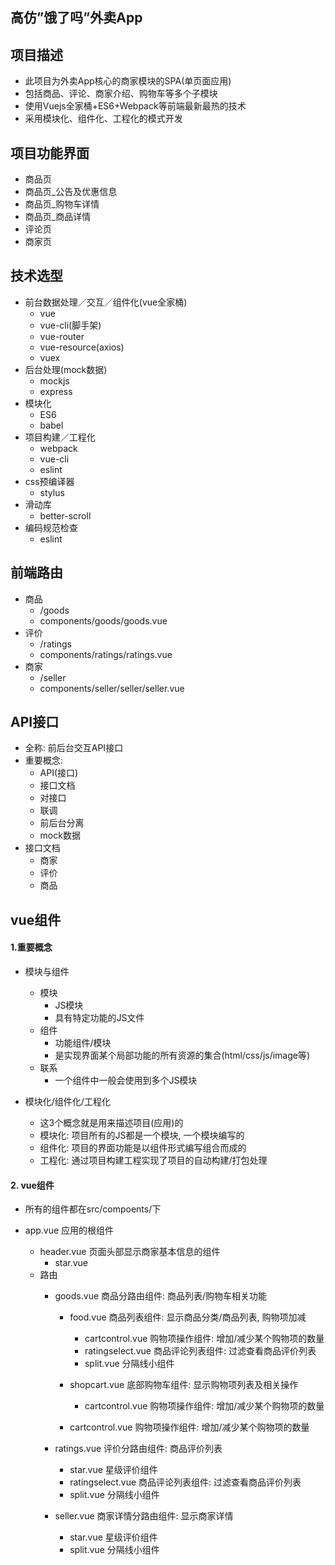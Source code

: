 ## 高仿”饿了吗”外卖App

## 项目描述

  * 此项目为外卖App核心的商家模块的SPA(单页面应用)
  * 包括商品、评论、商家介绍、购物车等多个子模块
  * 使用Vuejs全家桶+ES6+Webpack等前端最新最热的技术
  * 采用模块化、组件化、工程化的模式开发
## 项目功能界面
  * 商品页
  * 商品页_公告及优惠信息
  * 商品页_购物车详情
  * 商品页_商品详情
  * 评论页
  * 商家页
## 技术选型
  * 前台数据处理／交互／组件化(vue全家桶)
    * vue
    * vue-cli(脚手架)
    * vue-router
    * vue-resource(axios)
    * vuex
  * 后台处理(mock数据)
    * mockjs
    * express
  * 模块化
    * ES6
    * babel
  * 项目构建／工程化
    * webpack
    * vue-cli
    * eslint
  * css预编译器
    * stylus
  * 滑动库
    * better-scroll
  * 编码规范检查
    * eslint
## 前端路由
  * 商品
    * /goods
    * components/goods/goods.vue
  * 评价
    * /ratings
    * components/ratings/ratings.vue
  * 商家
    * /seller
    * components/seller/seller/seller.vue
## API接口
  * 全称: 前后台交互API接口
  * 重要概念:
    * API(接口)
    * 接口文档
    * 对接口
    * 联调
    * 前后台分离
    * mock数据
  * 接口文档
    * 商家
    * 评价
    * 商品
## vue组件
#### 1.重要概念

  * 模块与组件
    * 模块
      * JS模块
      * 具有特定功能的JS文件
    * 组件
      * 功能组件/模块
      * 是实现界面某个局部功能的所有资源的集合(html/css/js/image等)
    * 联系
      * 一个组件中一般会使用到多个JS模块

  * 模块化/组件化/工程化 
   
    * 这3个概念就是用来描述项目(应用)的
    * 模块化: 项目所有的JS都是一个模块, 一个模块编写的 
    * 组件化: 项目的界面功能是以组件形式编写组合而成的
    * 工程化: 通过项目构建工程实现了项目的自动构建/打包处理
#### 2. vue组件
* 所有的组件都在src/compoents/下
* app.vue 应用的根组件

  * header.vue 页面头部显示商家基本信息的组件
    * star.vue
  * 路由
    * goods.vue 商品分路由组件: 商品列表/购物车相关功能
      * food.vue 商品列表组件: 显示商品分类/商品列表, 购物项加减
      
        * cartcontrol.vue 购物项操作组件: 增加/减少某个购物项的数量
        * ratingselect.vue 商品评论列表组件: 过滤查看商品评价列表
        * split.vue 分隔线小组件
      * shopcart.vue 底部购物车组件: 显示购物项列表及相关操作
        * cartcontrol.vue 购物项操作组件: 增加/减少某个购物项的数量
      * cartcontrol.vue 购物项操作组件: 增加/减少某个购物项的数量
    * ratings.vue 评价分路由组件: 商品评价列表
    
      * star.vue 星级评价组件
      * ratingselect.vue 商品评论列表组件: 过滤查看商品评价列表
      * split.vue 分隔线小组件
    * seller.vue 商家详情分路由组件: 显示商家详情
      * star.vue 星级评价组件
      * split.vue 分隔线小组件
    

